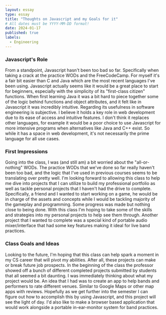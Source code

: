 ```yaml
---
layout: essay
type: essay
title: "Thoughts on Javascript and my Goals for it"
# All dates must be YYYY-MM-DD format!
date: 2024-01-17
published: true
labels:
  - Engineering
---
```


### Javascript's Role
From a standpoint, Javascript hasn't been too bad so far. Specifically when taking a crack at the practice WODs and the FreeCodeCamp. 
For myself it's a fair bit easier than C and Java which are the most recent languages I've been using. Javascript actually seems like it would be a great place to start for beginners, especially with the simplicity of its "first-class citizen" functions. When first learning Java it was a bit hard to piece together some of the logic behind functions and object attributes, and it felt like in Javascript it was incredibly intuitive. Regarding its usefulness in software engineering is subjective. I believe it holds a key role in web development due to its ease of access and intuitive features. I don't think it replaces other languages, for example it would be a poor choice to use Javascript for more intensive programs when alternatives like Java and C++ exist. So while it has a space in web development, it's not necessarily the prime language for all use cases. 

### First Impressions
Going into the class, I was (and still am) a bit worried about the "all-or-nothing" WODs. The practice WODs that we've done so far really haven't been too bad, and the logic that I've used in previous courses seems to be translating over pretty well. I'm looking forward to allowing this class to help me dive into projects that I can utilize to build my professional portfolio as well as tackle personal projects that I haven't had the drive to complete. Specifically, a friend and I wanted to start working on a game, he would be in charge of the assets and concepts while I would be tackling majority of the gameplay and programming. Some progress was made but nothing close to being done. With this class I'm hoping to take some of the skills and strategies into my personal projects to help see them through. Another project that I wanted to complete was a special kind of portable audio mixer/interface that had some key features making it ideal for live band practices.

### Class Goals and Ideas
Looking to the future, I'm hoping that this class can help spark a moment in my CS career that will pivot my abilities. After all, these projects can make or break future job prospects. In the beginning of the class the professor showed off a bunch of different completed projects submitted by students that all seemed a bit daunting. I was immediately thinking about what my project would be. An idea that I had was to create an app to help bands and performers to rate different venues. Similar to Google Maps or other map apps with reviews. Hopefully as we get further into the semester I can figure out how to accomplish this by using Javascript, and this project will see the light of day. I'd also like to make a browser based application that would work alongside a portable in-ear-monitor system for band practices.
